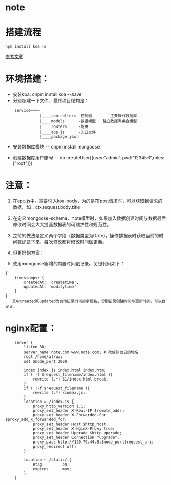 # note
# 搭建流程 
	npm install koa -s

[参考文章](https://koa.bootcss.com/)

# 环境搭建：
- 安装koa:
	cnpm install koa --save
- 分别新建一下文件，最终项目结构是：
```
	service————
			   |____controllers	-控制器     	主要操作数据库
			   |____models		-数据模型	建立数据库集合模型
			   |____routers		-路由		
		       |____app.js      -入口文件
		       |____package.json
```
- 安装数据库模块
-- cnpm install mongoose


- 创建数据库用户账号
-- db.createUser({user:"admin",pwd:"123456",roles:["root"]})



# 注意：
1. 在app.js中，需要引入koa-body，为的是在post请求时，可以获取到请求的数据，如：ctx.request.body.title



2. 在定义mongoose-schema，note模型时，如果加入数据创建时间与数据最后修改时间会大大提高数据表的可维护性和规范性。
3. 之前的做法是定义两个字段（数据类型为Date），操作数据表时获取当前的时间戳记录下来，每次修改都将修改时间做更新。
4. 但更好的方案：
5. 使用mongoose新增的内置时间戳记录。关键代码如下：
```
{
    timestamps: {
        createdAt: 'createtime',
        updatedAt: 'modifytime'
    }
}
   其中created和updated为自动记录时间的字段名，分别记录创建时间与更新时间，可以自定义。

```



# nginx配置：

```
	server {
	    listen 80;
	    server_name note.com www.note.com; # 改成你自己的域名
	    root /home/at/wx;
	    set $node_port 3000;

	    index index.js index.html index.htm;
	    if ( -f $request_filename/index.html ){
	        rewrite (.*) $1/index.html break;
	    }
	    if ( !-f $request_filename ){
	        rewrite (.*) /index.js;
	    }
	    location = /index.js {
	        proxy_http_version 1.1;
	        proxy_set_header X-Real-IP $remote_addr;
	        proxy_set_header X-Forwarded-For $proxy_add_x_forwarded_for;
	        proxy_set_header Host $http_host;
	        proxy_set_header X-NginX-Proxy true;
	        proxy_set_header Upgrade $http_upgrade;
	        proxy_set_header Connection "upgrade";
	        proxy_pass http://120.79.44.8:$node_port$request_uri;
	        proxy_redirect off;
	    }

	    location ~ /static/ {
	        etag         on;
	        expires      max;
	    }
	}
```